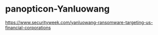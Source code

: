 # panopticon-Yanluowang

https://www.securityweek.com/yanluowang-ransomware-targeting-us-financial-corporations
